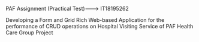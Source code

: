 

PAF Assignment (Practical Test)---> IT18195262

Developing a Form and Grid Rich Web-based Application for the performance of CRUD operations on Hospital Visiting Service of PAF Health Care Group Project
